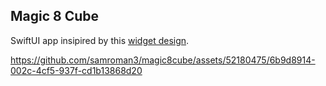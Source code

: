## Magic 8 Cube
SwiftUI app insipired by this [widget design](https://x.com/vovaflame/status/1783146108128039123/photo/1).



https://github.com/samroman3/magic8cube/assets/52180475/6b9d8914-002c-4cf5-937f-cd1b13868d20

